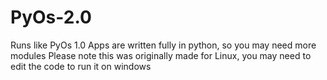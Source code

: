 # PyOs-2.0
Runs like PyOs 1.0
Apps are written fully in python, so you may need more modules
Please note this was originally made for Linux, you may need to edit the code to run it on windows
